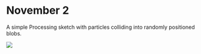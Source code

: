 # November 2

A simple Processing sketch with particles colliding into randomly positioned blobs. 

![](https://pbs.twimg.com/media/DNqMN2jUQAAScK6.jpg:large)
